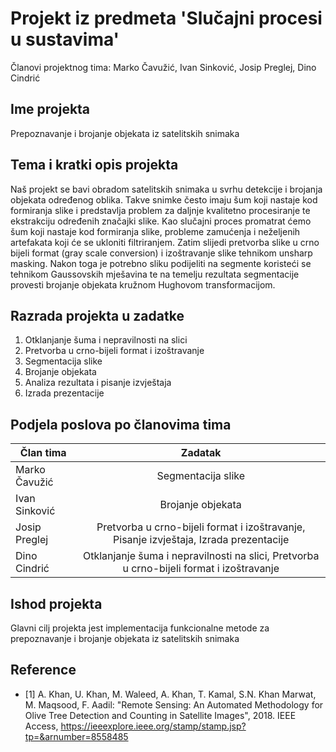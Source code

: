 # Projekt iz predmeta 'Slučajni procesi u sustavima'

Članovi projektnog tima: Marko Čavužić, Ivan Sinković, Josip Preglej, Dino Cindrić


## Ime projekta

Prepoznavanje i brojanje objekata iz satelitskih snimaka

## Tema i kratki opis projekta

Naš projekt se bavi obradom satelitskih snimaka u svrhu detekcije i brojanja objekata
određenog oblika. Takve snimke često imaju šum koji nastaje kod formiranja slike i predstavlja
problem za daljnje kvalitetno procesiranje te ekstrakciju određenih značajki slike. Kao slučajni
proces promatrat ćemo šum koji nastaje kod formiranja slike, probleme zamućenja i neželjenih
artefakata koji će se ukloniti filtriranjem. Zatim slijedi pretvorba slike u crno bijeli format (gray
scale conversion) i izoštravanje slike tehnikom unsharp masking. Nakon toga je potrebno sliku
podijeliti na segmente koristeći se tehnikom Gaussovskih mješavina te na temelju rezultata
segmentacije provesti brojanje objekata kružnom Hughovom transformacijom.

## Razrada projekta u zadatke

1. Otklanjanje šuma i nepravilnosti na slici
2. Pretvorba u crno-bijeli format i izoštravanje
3. Segmentacija slike
4. Brojanje objekata
5. Analiza rezultata i pisanje izvještaja
6. Izrada prezentacije

## Podjela poslova po članovima tima

| Član tima     | Zadatak |
| ------------- |:-------------:|
| Marko Čavužić      | Segmentacija slike     |
| Ivan Sinković     | Brojanje objekata    |
| Josip Preglej      | Pretvorba u crno-bijeli format i izoštravanje, Pisanje izvještaja, Izrada prezentacije     |
| Dino Cindrić     | Otklanjanje šuma i nepravilnosti na slici, Pretvorba u crno-bijeli format i izoštravanje     |


## Ishod projekta

Glavni cilj projekta jest implementacija funkcionalne metode za prepoznavanje i brojanje
objekata iz satelitskih snimaka


## Reference

* [1] A. Khan, U. Khan, M. Waleed, A. Khan, T. Kamal, S.N. Khan Marwat, M. Maqsood, F. Aadil: "Remote Sensing: An Automated Methodology for Olive Tree Detection and Counting in Satellite Images", 2018. IEEE Access, https://ieeexplore.ieee.org/stamp/stamp.jsp?tp=&arnumber=8558485 
